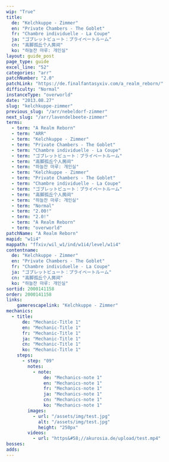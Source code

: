 ```yaml
---
wip: "True"
title:
  de: "Kelchkuppe - Zimmer"
  en: "Private Chambers - The Goblet"
  fr: "Chambre individuelle - La Coupe"
  ja: "ゴブレットビュート：プライベートルーム"
  cn: "高脚孤丘个人房间"
  ko: "하늘잔 마루: 개인실"
layout: guide_post
page_type: guide
excel_line: "52"
categories: "arr"
patchNumber: "2.0"
patchLink: "https://de.finalfantasyxiv.com/a_realm_reborn/"
difficulty: "Normal"
instanceType: "overworld"
date: "2013.08.27"
slug: "kelchkuppe-zimmer"
previous_slug: "/arr/nebeldorf-zimmer"
next_slug: "/arr/lavendelbeete-zimmer"
terms:
  - term: "A Realm Reborn"
  - term: "ARR"
  - term: "Kelchkuppe - Zimmer"
  - term: "Private Chambers - The Goblet"
  - term: "Chambre individuelle - La Coupe"
  - term: "ゴブレットビュート：プライベートルーム"
  - term: "高脚孤丘个人房间"
  - term: "하늘잔 마루: 개인실"
  - term: "Kelchkuppe - Zimmer"
  - term: "Private Chambers - The Goblet"
  - term: "Chambre individuelle - La Coupe"
  - term: "ゴブレットビュート：プライベートルーム"
  - term: "高脚孤丘个人房间"
  - term: "하늘잔 마루: 개인실"
  - term: "Normal"
  - term: "2.00!"
  - term: "2.0!"
  - term: "A Realm Reborn"
  - term: "overworld"
patchName: "A Realm Reborn"
mapid: "w1i4"
mappath: "ffxiv/wil_w1/ind/w1i4/level/w1i4"
contentname:
  de: "Kelchkuppe - Zimmer"
  en: "Private Chambers - The Goblet"
  fr: "Chambre individuelle - La Coupe"
  ja: "ゴブレットビュート：プライベートルーム"
  cn: "高脚孤丘个人房间"
  ko: "하늘잔 마루: 개인실"
sortid: 2000141158
order: 2000141158
links:
    gamerescapelink: "Kelchkuppe - Zimmer"
mechanics:
  - title:
      de: "Mechanic-Title 1"
      en: "Mechanic-Title 1"
      fr: "Mechanic-Title 1"
      ja: "Mechanic-Title 1"
      cn: "Mechanic-Title 1"
      ko: "Mechanic-Title 1"
    steps:
      - step: "09"
        notes:
          - note:
              de: "Mechanics-note 1"
              en: "Mechanics-note 1"
              fr: "Mechanics-note 1"
              ja: "Mechanics-note 1"
              cn: "Mechanics-note 1"
              ko: "Mechanics-note 1"
        images:
          - url: "/assets/img/test.jpg"
            alt: "/assets/img/test.jpg"
            height: "250px"
        videos:
          - url: "https&#58;//akurosia.de/upload/test.mp4"
bosses:
adds:
---
```

